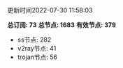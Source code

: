 更新时间2022-07-30 11:58:03

**总订阅: 73**
**总节点: 1683**
**有效节点: 379**
- ss节点: 282
- v2ray节点: 41
- trojan节点: 56
